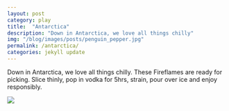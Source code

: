 ```yaml
---
layout: post
category: play
title:  "Antarctica"
description: "Down in Antarctica, we love all things chilly"
img: "/blog/images/posts/penguin_pepper.jpg"
permalink: /antarctica/
categories: jekyll update
---
```


Down in Antarctica, we love all things chilly.  These Fireflames are ready for picking.  Slice thinly, pop in vodka for 5hrs, strain, pour over ice and enjoy responsibly.

<img id="pepper" src="/blog/images/posts/penguin_pepper.jpg"/> 